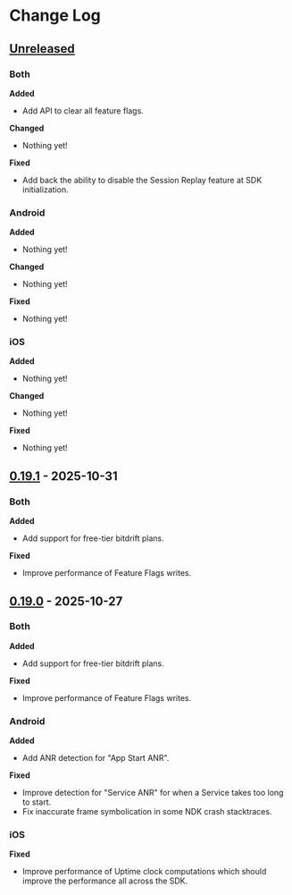 # Change Log

## [Unreleased]
[Unreleased]: https://github.com/bitdriftlabs/capture-sdk/compare/v0.19.0...HEAD

### Both

**Added**

- Add API to clear all feature flags.

**Changed**

- Nothing yet!

**Fixed**

- Add back the ability to disable the Session Replay feature at SDK initialization.

### Android

**Added**

- Nothing yet!

**Changed**

- Nothing yet!

**Fixed**

- Nothing yet!

### iOS

**Added**

- Nothing yet!

**Changed**

- Nothing yet!

**Fixed**

- Nothing yet!

## [0.19.1] - 2025-10-31
[0.19.1]: https://github.com/bitdriftlabs/capture-sdk/releases/tag/v0.19.1

### Both

**Added**

- Add support for free-tier bitdrift plans.

**Fixed**

- Improve performance of Feature Flags writes.

## [0.19.0] - 2025-10-27
[0.19.0]: https://github.com/bitdriftlabs/capture-sdk/releases/tag/v0.19.0

### Both

**Added**

- Add support for free-tier bitdrift plans.

**Fixed**

- Improve performance of Feature Flags writes.

### Android

**Added**

- Add ANR detection for "App Start ANR".

**Fixed**

- Improve detection for "Service ANR" for when a Service takes too long to start.
- Fix inaccurate frame symbolication in some NDK crash stacktraces.

### iOS

**Fixed**

- Improve performance of Uptime clock computations which should improve the performance all across the SDK.
